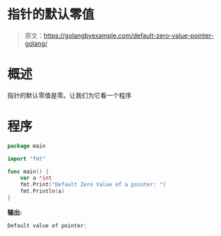 # 指针的默认零值

> 原文：<https://golangbyexample.com/default-zero-value-pointer-golang/>

# **概述**

指针的默认零值是零。让我们为它看一个程序

# **程序**

```go
package main

import "fmt"

func main() {
    var a *int
    fmt.Print("Default Zero Value of a pointer: ")
    fmt.Println(a)
}
```

**输出:**

```go
Default value of pointer: 
```